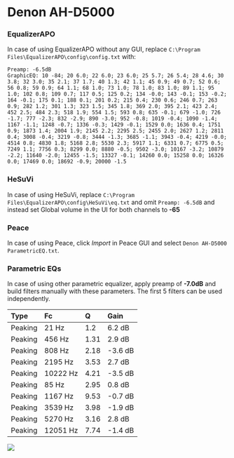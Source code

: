 # Denon AH-D5000

### EqualizerAPO
In case of using EqualizerAPO without any GUI, replace `C:\Program Files\EqualizerAPO\config\config.txt`
with:
```
Preamp: -6.5dB
GraphicEQ: 10 -84; 20 6.0; 22 6.0; 23 6.0; 25 5.7; 26 5.4; 28 4.6; 30 3.8; 32 3.0; 35 2.1; 37 1.7; 40 1.3; 42 1.1; 45 0.9; 49 0.7; 52 0.6; 56 0.8; 59 0.9; 64 1.1; 68 1.0; 73 1.0; 78 1.0; 83 1.0; 89 1.1; 95 1.0; 102 0.8; 109 0.7; 117 0.5; 125 0.2; 134 -0.0; 143 -0.1; 153 -0.2; 164 -0.1; 175 0.1; 188 0.1; 201 0.2; 215 0.4; 230 0.6; 246 0.7; 263 0.9; 282 1.2; 301 1.3; 323 1.5; 345 1.8; 369 2.0; 395 2.1; 423 2.4; 452 2.5; 484 2.3; 518 1.9; 554 1.5; 593 0.8; 635 -0.1; 679 -1.0; 726 -1.7; 777 -2.3; 832 -2.9; 890 -3.0; 952 -0.8; 1019 -0.4; 1090 -1.4; 1167 -1.1; 1248 -0.7; 1336 -0.3; 1429 -0.1; 1529 0.0; 1636 0.4; 1751 0.9; 1873 1.4; 2004 1.9; 2145 2.2; 2295 2.5; 2455 2.0; 2627 1.2; 2811 0.4; 3008 -0.4; 3219 -0.8; 3444 -1.3; 3685 -1.1; 3943 -0.4; 4219 -0.0; 4514 0.8; 4830 1.8; 5168 2.8; 5530 2.3; 5917 1.1; 6331 0.7; 6775 0.5; 7249 1.1; 7756 0.3; 8299 0.0; 8880 -0.5; 9502 -3.0; 10167 -3.2; 10879 -2.2; 11640 -2.0; 12455 -1.5; 13327 -0.1; 14260 0.0; 15258 0.0; 16326 0.0; 17469 0.0; 18692 -0.9; 20000 -1.5
```

### HeSuVi
In case of using HeSuVi, replace `C:\Program Files\EqualizerAPO\config\HeSuVi\eq.txt` and omit `Preamp:
-6.5dB` and instead set Global volume in the UI for both channels to **-65**

### Peace
In case of using Peace, click *Import* in Peace GUI and select `Denon AH-D5000 ParametricEQ.txt`.

### Parametric EQs
In case of using other parametric equalizer, apply preamp of **-7.0dB** and build filters manually with
these parameters. The first 5 filters can be used independently.

| Type    | Fc       |    Q | Gain    |
|:--------|:---------|:-----|:--------|
| Peaking | 21 Hz    | 1.2  | 6.2 dB  |
| Peaking | 456 Hz   | 1.31 | 2.9 dB  |
| Peaking | 808 Hz   | 2.18 | -3.6 dB |
| Peaking | 2195 Hz  | 3.53 | 2.7 dB  |
| Peaking | 10222 Hz | 4.21 | -3.5 dB |
| Peaking | 85 Hz    | 2.95 | 0.8 dB  |
| Peaking | 1167 Hz  | 9.53 | -0.7 dB |
| Peaking | 3539 Hz  | 3.98 | -1.9 dB |
| Peaking | 5270 Hz  | 3.16 | 2.8 dB  |
| Peaking | 12051 Hz | 7.74 | -1.4 dB |

![](https://raw.githubusercontent.com/jaakkopasanen/AutoEq/master/results/innerfidelity/sbaf-serious/Denon%20AH-D5000/Denon%20AH-D5000.png)
